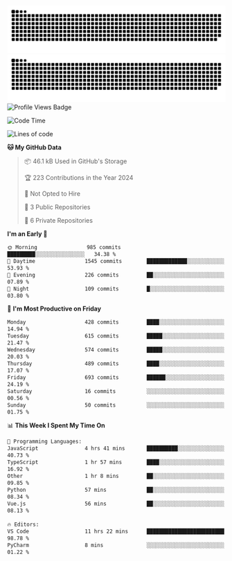 <img src="https://github.com/nielsbaggerman/nielsbaggerman/blob/output/github-contribution-grid-snake.svg#gh-light-mode-only" alt="GitHub Snake Light">
<img src="https://github.com/nielsbaggerman/nielsbaggerman/blob/output/github-contribution-grid-snake-dark.svg#gh-dark-mode-only" alt="GitHub Snake Dark">
<img src="https://komarev.com/ghpvc/?username=nielsbaggerman&amp;label=Profile+Views" alt="Profile Views Badge" />

<!--START_SECTION:waka-->
![Code Time](http://img.shields.io/badge/Code%20Time-1%2C977%20hrs%201%20min-blue)

![Lines of code](https://img.shields.io/badge/From%20Hello%20World%20I%27ve%20Written-6.8%20million%20lines%20of%20code-blue)

**🐱 My GitHub Data** 

> 📦 46.1 kB Used in GitHub's Storage 
 > 
> 🏆 223 Contributions in the Year 2024
 > 
> 🚫 Not Opted to Hire
 > 
> 📜 3 Public Repositories 
 > 
> 🔑 6 Private Repositories 
 > 
**I'm an Early 🐤** 

```text
🌞 Morning                985 commits         █████████░░░░░░░░░░░░░░░░   34.38 % 
🌆 Daytime                1545 commits        █████████████░░░░░░░░░░░░   53.93 % 
🌃 Evening                226 commits         ██░░░░░░░░░░░░░░░░░░░░░░░   07.89 % 
🌙 Night                  109 commits         █░░░░░░░░░░░░░░░░░░░░░░░░   03.80 % 
```
📅 **I'm Most Productive on Friday** 

```text
Monday                   428 commits         ████░░░░░░░░░░░░░░░░░░░░░   14.94 % 
Tuesday                  615 commits         █████░░░░░░░░░░░░░░░░░░░░   21.47 % 
Wednesday                574 commits         █████░░░░░░░░░░░░░░░░░░░░   20.03 % 
Thursday                 489 commits         ████░░░░░░░░░░░░░░░░░░░░░   17.07 % 
Friday                   693 commits         ██████░░░░░░░░░░░░░░░░░░░   24.19 % 
Saturday                 16 commits          ░░░░░░░░░░░░░░░░░░░░░░░░░   00.56 % 
Sunday                   50 commits          ░░░░░░░░░░░░░░░░░░░░░░░░░   01.75 % 
```


📊 **This Week I Spent My Time On** 

```text
💬 Programming Languages: 
JavaScript               4 hrs 41 mins       ██████████░░░░░░░░░░░░░░░   40.73 % 
TypeScript               1 hr 57 mins        ████░░░░░░░░░░░░░░░░░░░░░   16.92 % 
Other                    1 hr 8 mins         ██░░░░░░░░░░░░░░░░░░░░░░░   09.85 % 
Python                   57 mins             ██░░░░░░░░░░░░░░░░░░░░░░░   08.34 % 
Vue.js                   56 mins             ██░░░░░░░░░░░░░░░░░░░░░░░   08.13 % 

🔥 Editors: 
VS Code                  11 hrs 22 mins      █████████████████████████   98.78 % 
PyCharm                  8 mins              ░░░░░░░░░░░░░░░░░░░░░░░░░   01.22 % 
```


<!--END_SECTION:waka-->

